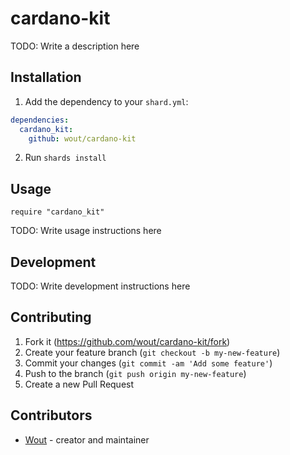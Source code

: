 # cardano-kit

TODO: Write a description here

## Installation

1. Add the dependency to your `shard.yml`:

  ```yaml
  dependencies:
    cardano_kit:
      github: wout/cardano-kit
  ```

2. Run `shards install`

## Usage

```crystal
require "cardano_kit"
```

TODO: Write usage instructions here

## Development

TODO: Write development instructions here

## Contributing

1. Fork it (<https://github.com/wout/cardano-kit/fork>)
2. Create your feature branch (`git checkout -b my-new-feature`)
3. Commit your changes (`git commit -am 'Add some feature'`)
4. Push to the branch (`git push origin my-new-feature`)
5. Create a new Pull Request

## Contributors

- [Wout](https://github.com/wout) - creator and maintainer
